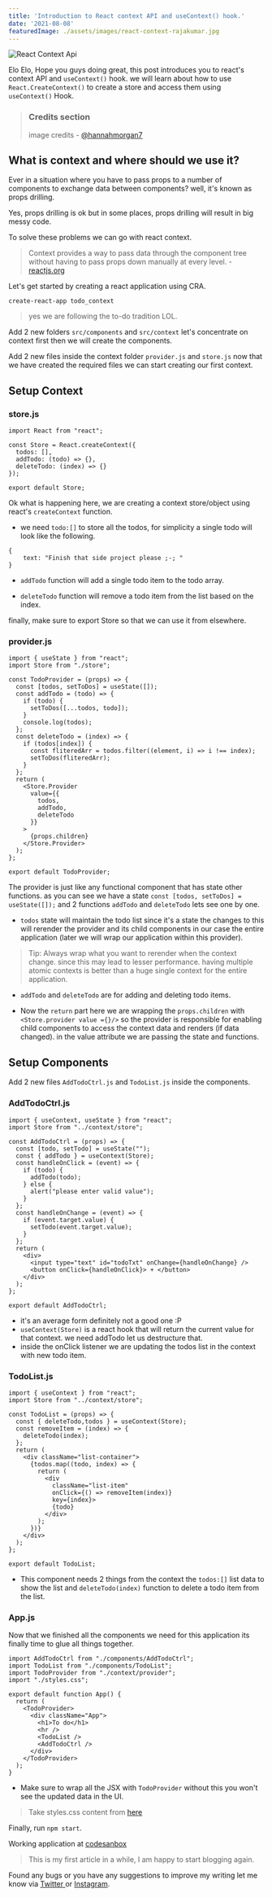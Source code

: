 ```yaml
---
title: 'Introduction to React context API and useContext() hook.'
date: '2021-08-08'
featuredImage: ./assets/images/react-context-rajakumar.jpg
---
```


![React Context Api](./assets/images/react-context-rajakumar.jpg)

Elo Elo, Hope you guys doing great, this post introduces you to react's context API
and `useContext()` hook. we will learn about how to use `React.CreateContext()` to create a store and access them using `useContext()` Hook.

> ### Credits section
>
> image credits - [@hannahmorgan7](https://unsplash.com/@hannahmorgan7)

## What is context and where should we use it?

Ever in a situation where you have to pass props to a number of components to exchange data between components? well, it's known as props drilling.

Yes, props drilling is ok but in some places, props drilling will result in big messy code.

To solve these problems we can go with react context.

> Context provides a way to pass data through the component tree without having to pass props down manually at every level. - [reactjs.org](https://reactjs.org/docs/context.html)

Let's get started by creating a react application using CRA.

```
create-react-app todo_context
```

> yes we are following the to-do tradition LOL.

Add 2 new folders `src/components` and `src/context` let's concentrate on context first then we will create the components.

Add 2 new files inside the context folder `provider.js` and `store.js` now that we have created the required files we can start creating our first context.

## Setup Context

### store.js

```
import React from "react";

const Store = React.createContext({
  todos: [],
  addTodo: (todo) => {},
  deleteTodo: (index) => {}
});

export default Store;
```

Ok what is happening here, we are creating a context store/object using react's `createContext` function.

- we need `todo:[]` to store all the todos, for simplicity a single todo will look like the following.

```
{
    text: "Finish that side project please ;-; "
}
```

- `addTodo` function will add a single todo item to the todo array.

- `deleteTodo` function will remove a todo item from the list based on the index.

finally, make sure to export Store so that we can use it from elsewhere.

### provider.js

```
import { useState } from "react";
import Store from "./store";

const TodoProvider = (props) => {
  const [todos, setToDos] = useState([]);
  const addTodo = (todo) => {
    if (todo) {
      setToDos([...todos, todo]);
    }
    console.log(todos);
  };
  const deleteTodo = (index) => {
    if (todos[index]) {
      const fliteredArr = todos.filter((element, i) => i !== index);
      setToDos(fliteredArr);
    }
  };
  return (
    <Store.Provider
      value={{
        todos,
        addTodo,
        deleteTodo
      }}
    >
      {props.children}
    </Store.Provider>
  );
};

export default TodoProvider;
```

The provider is just like any functional component that has state other functions.
as you can see we have a state `const [todos, setToDos] = useState([]);` and 2 functions `addTodo` and `deleteTodo` lets see one by one.

- `todos` state will maintain the todo list since it's a state the changes to this will rerender the provider and its child components in our case the entire application (later we will wrap our application within this provider).

> Tip: Always wrap what you want to rerender when the context change. since this may lead to lesser performance. having multiple atomic contexts is better than a huge single context for the entire application.

- `addTodo` and `deleteTodo` are for adding and deleting todo items.

- Now the `return` part here we are wrapping the `props.children` with `<Store.provider value ={}/>` so the provider is responsible for enabling child components to access the context data and renders (if data changed). in the value attribute we are passing the state and functions.

## Setup Components

Add 2 new files `AddTodoCtrl.js` and `TodoList.js` inside the components.

### AddTodoCtrl.js

```
import { useContext, useState } from "react";
import Store from "../context/store";

const AddTodoCtrl = (props) => {
  const [todo, setTodo] = useState("");
  const { addTodo } = useContext(Store);
  const handleOnClick = (event) => {
    if (todo) {
      addTodo(todo);
    } else {
      alert("please enter valid value");
    }
  };
  const handleOnChange = (event) => {
    if (event.target.value) {
      setTodo(event.target.value);
    }
  };
  return (
    <div>
      <input type="text" id="todoTxt" onChange={handleOnChange} />
      <button onClick={handleOnClick}> + </button>
    </div>
  );
};

export default AddTodoCtrl;
```

- it's an average form definitely not a good one :P
- `useContext(Store)` is a react hook that will return the current value for that context. we need addTodo let us destructure that.
- inside the onClick listener we are updating the todos list in the context with new todo item.

### TodoList.js

```
import { useContext } from "react";
import Store from "../context/store";

const TodoList = (props) => {
  const { deleteTodo,todos } = useContext(Store);
  const removeItem = (index) => {
    deleteTodo(index);
  };
  return (
    <div className="list-container">
      {todos.map((todo, index) => {
        return (
          <div
            className="list-item"
            onClick={() => removeItem(index)}
            key={index}>
            {todo}
          </div>
        );
      })}
    </div>
  );
};

export default TodoList;
```

- This component needs 2 things from the context the `todos:[]` list data to show the list and `deleteTodo(index)` function to delete a todo item from the list.

### App.js

Now that we finished all the components we need for this application its finally time to glue all things together.

```
import AddTodoCtrl from "./components/AddTodoCtrl";
import TodoList from "./components/TodoList";
import TodoProvider from "./context/provider";
import "./styles.css";

export default function App() {
  return (
    <TodoProvider>
      <div className="App">
        <h1>To do</h1>
        <hr />
        <TodoList />
        <AddTodoCtrl />
      </div>
    </TodoProvider>
  );
}
```

- Make sure to wrap all the JSX with `TodoProvider` without this you won't see the updated data in the UI.

> Take styles.css content from [here](https://codesandbox.io/s/todocontextapi-w4mj7?file=/src/styles.css)

Finally, run `npm start`.

Working application at [codesanbox](https://codesandbox.io/s/todocontextapi-w4mj7)

> This is my first article in a while, I am happy to start blogging again.

Found any bugs or you have any suggestions to improve my writing let me know via [Twitter ](https://twitter.com/rajakumar_dev) or [Instagram](https://www.instagram.com/rajakumar.me/).
